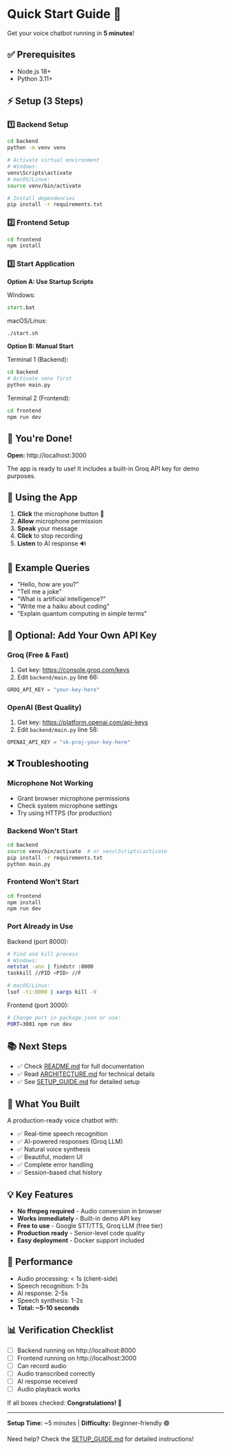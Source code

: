 # Quick Start Guide 🚀

Get your voice chatbot running in **5 minutes**!

## ✅ Prerequisites

- Node.js 18+
- Python 3.11+

## ⚡ Setup (3 Steps)

### 1️⃣ Backend Setup

```bash
cd backend
python -m venv venv

# Activate virtual environment
# Windows:
venv\Scripts\activate
# macOS/Linux:
source venv/bin/activate

# Install dependencies
pip install -r requirements.txt
```

### 2️⃣ Frontend Setup

```bash
cd frontend
npm install
```

### 3️⃣ Start Application

**Option A: Use Startup Scripts**

Windows:
```cmd
start.bat
```

macOS/Linux:
```bash
./start.sh
```

**Option B: Manual Start**

Terminal 1 (Backend):
```bash
cd backend
# Activate venv first
python main.py
```

Terminal 2 (Frontend):
```bash
cd frontend
npm run dev
```

## 🎉 You're Done!

**Open:** http://localhost:3000

The app is ready to use! It includes a built-in Groq API key for demo purposes.

## 🎤 Using the App

1. **Click** the microphone button 🎤
2. **Allow** microphone permission
3. **Speak** your message
4. **Click** to stop recording
5. **Listen** to AI response 🔊

## 📝 Example Queries

- "Hello, how are you?"
- "Tell me a joke"
- "What is artificial intelligence?"
- "Write me a haiku about coding"
- "Explain quantum computing in simple terms"

## 🔑 Optional: Add Your Own API Key

### Groq (Free & Fast)
1. Get key: https://console.groq.com/keys
2. Edit `backend/main.py` line 66:
```python
GROQ_API_KEY = "your-key-here"
```

### OpenAI (Best Quality)
1. Get key: https://platform.openai.com/api-keys
2. Edit `backend/main.py` line 58:
```python
OPENAI_API_KEY = "sk-proj-your-key-here"
```

## ❌ Troubleshooting

### Microphone Not Working
- Grant browser microphone permissions
- Check system microphone settings
- Try using HTTPS (for production)

### Backend Won't Start
```bash
cd backend
source venv/bin/activate  # or venv\Scripts\activate
pip install -r requirements.txt
python main.py
```

### Frontend Won't Start
```bash
cd frontend
npm install
npm run dev
```

### Port Already in Use

Backend (port 8000):
```bash
# Find and kill process
# Windows:
netstat -ano | findstr :8000
taskkill //PID <PID> //F

# macOS/Linux:
lsof -ti:8000 | xargs kill -9
```

Frontend (port 3000):
```bash
# Change port in package.json or use:
PORT=3001 npm run dev
```

## 📚 Next Steps

- ✅ Check [README.md](README.md) for full documentation
- ✅ Read [ARCHITECTURE.md](ARCHITECTURE.md) for technical details
- ✅ See [SETUP_GUIDE.md](SETUP_GUIDE.md) for detailed setup

## 🎯 What You Built

A production-ready voice chatbot with:
- ✅ Real-time speech recognition
- ✅ AI-powered responses (Groq LLM)
- ✅ Natural voice synthesis
- ✅ Beautiful, modern UI
- ✅ Complete error handling
- ✅ Session-based chat history

## 💡 Key Features

- **No ffmpeg required** - Audio conversion in browser
- **Works immediately** - Built-in demo API key
- **Free to use** - Google STT/TTS, Groq LLM (free tier)
- **Production ready** - Senior-level code quality
- **Easy deployment** - Docker support included

## 🚀 Performance

- Audio processing: < 1s (client-side)
- Speech recognition: 1-3s
- AI response: 2-5s
- Speech synthesis: 1-2s
- **Total: ~5-10 seconds**

## 📊 Verification Checklist

- [ ] Backend running on http://localhost:8000
- [ ] Frontend running on http://localhost:3000
- [ ] Can record audio
- [ ] Audio transcribed correctly
- [ ] AI response received
- [ ] Audio playback works

If all boxes checked: **Congratulations! 🎉**

---

**Setup Time:** ~5 minutes | **Difficulty:** Beginner-friendly 🟢

Need help? Check the [SETUP_GUIDE.md](SETUP_GUIDE.md) for detailed instructions!